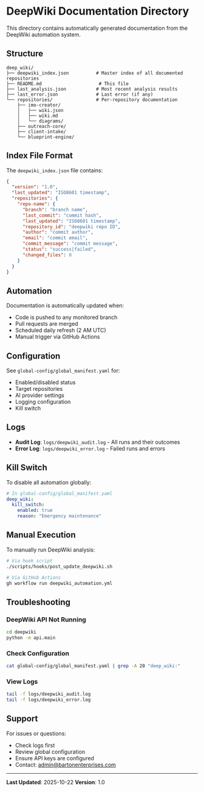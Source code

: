 <!--

# CTB Metadata
# Generated: 2025-10-23T14:32:39.904553
# CTB Version: 1.3.3
# Division: Documentation
# Category: references
# Compliance: 90%
# HEIR ID: HEIR-2025-10-DOC-REFERE-01

-->

# DeepWiki Documentation Directory

This directory contains automatically generated documentation from the DeepWiki automation system.

## Structure

```
deep_wiki/
├── deepwiki_index.json          # Master index of all documented repositories
├── README.md                     # This file
├── last_analysis.json           # Most recent analysis results
├── last_error.json              # Last error (if any)
└── repositories/                # Per-repository documentation
    ├── imo-creator/
    │   ├── wiki.json
    │   ├── wiki.md
    │   └── diagrams/
    ├── outreach-core/
    ├── client-intake/
    └── blueprint-engine/
```

## Index File Format

The `deepwiki_index.json` file contains:

```json
{
  "version": "1.0",
  "last_updated": "ISO8601 timestamp",
  "repositories": {
    "repo-name": {
      "branch": "branch name",
      "last_commit": "commit hash",
      "last_updated": "ISO8601 timestamp",
      "repository_id": "deepwiki repo ID",
      "author": "commit author",
      "email": "commit email",
      "commit_message": "commit message",
      "status": "success|failed",
      "changed_files": 0
    }
  }
}
```

## Automation

Documentation is automatically updated when:
- Code is pushed to any monitored branch
- Pull requests are merged
- Scheduled daily refresh (2 AM UTC)
- Manual trigger via GitHub Actions

## Configuration

See `global-config/global_manifest.yaml` for:
- Enabled/disabled status
- Target repositories
- AI provider settings
- Logging configuration
- Kill switch

## Logs

- **Audit Log**: `logs/deepwiki_audit.log` - All runs and their outcomes
- **Error Log**: `logs/deepwiki_error.log` - Failed runs and errors

## Kill Switch

To disable all automation globally:

```yaml
# In global-config/global_manifest.yaml
deep_wiki:
  kill_switch:
    enabled: true
    reason: "Emergency maintenance"
```

## Manual Execution

To manually run DeepWiki analysis:

```bash
# Via hook script
./scripts/hooks/post_update_deepwiki.sh

# Via GitHub Actions
gh workflow run deepwiki_automation.yml
```

## Troubleshooting

### DeepWiki API Not Running

```bash
cd deepwiki
python -m api.main
```

### Check Configuration

```bash
cat global-config/global_manifest.yaml | grep -A 20 "deep_wiki:"
```

### View Logs

```bash
tail -f logs/deepwiki_audit.log
tail -f logs/deepwiki_error.log
```

## Support

For issues or questions:
- Check logs first
- Review global configuration
- Ensure API keys are configured
- Contact: admin@bartonenterprises.com

---

**Last Updated**: 2025-10-22
**Version**: 1.0
